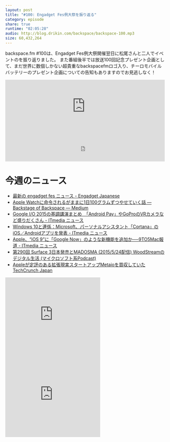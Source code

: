 ```yaml
---
layout: post
title: "#100: Engadget Fes例大祭を振り返る"
category: episode
share: true
runtime: "02:05:28"
audio: http://blog.drikin.com/backspace/backspace-100.mp3
size: 60,432,264
---
```


backspace.fm #100は、Engadget Fes例大祭開催翌日に松尾さんと二人でイベントのを振り返りました。
また番組後半では放送100回記念プレゼント企画として、まだ世界に数個しかない超貴重なbackspacefmロゴ入り、チーロモバイルバッテリーのプレゼント企画についての告知もありますのでお見逃しなく！

<iframe width="100%" height="166" scrolling="no" frameborder="no" src="https://w.soundcloud.com/player/?url=https%3A//api.soundcloud.com/tracks/208526091&amp;color=ff5500&amp;auto_play=false&amp;hide_related=false&amp;show_comments=true&amp;show_user=true&amp;show_reposts=false"></iframe>

<iframe src="http://backspace.fm/subscribes.html" width="100%" height="92" scrolling="no" frameborder="0"></iframe>

# 今週のニュース

- [最新の engadget fes ニュース - Engadget Japanese](http://japanese.engadget.com/tag/engadget+fes/)
- [Apple Watchに命令されるがままに1日100グラムずつやせていく話 — Backstage of Backspace — Medium](https://medium.com/backstage-of-backspace/apple-watch%E3%81%AB%E5%91%BD%E4%BB%A4%E3%81%95%E3%82%8C%E3%82%8B%E3%81%8C%E3%81%BE%E3%81%BE%E3%81%AB1%E6%97%A5100%E3%82%B0%E3%83%A9%E3%83%A0%E3%81%9A%E3%81%A4%E3%82%84%E3%81%9B%E3%81%A6%E3%81%84%E3%81%8F%E8%A9%B1-798dcc5c51d3)
- [Google I/O 2015の基調講演まとめ　「Android Pay」やGoProのVRカメラなど盛りだくさん - ITmedia ニュース](http://www.itmedia.co.jp/news/articles/1505/29/news059.html)
- [Windows 10と連係：Microsoft、パーソナルアシスタント「Cortana」のiOS／Androidアプリを発表 - ITmedia ニュース](http://www.itmedia.co.jp/news/articles/1505/27/news044.html)
- [Apple、“iOS 9”に「Google Now」のような新機能を追加か──9TO5Mac報道 - ITmedia ニュース](http://www.itmedia.co.jp/news/articles/1505/28/news049.html)
- [第290回 Surface 3日本発売とMADOSMA (2015/5/24配信)  WoodStreamのデジタル生活 (マイクロソフト系Podcast)](http://windows-podcast.com/podcast/archives/547)
- [Appleが定評のある拡張現実スタートアップMetaioを買収していた  TechCrunch Japan](http://jp.techcrunch.com/2015/05/29/20150528apple-metaio/)

<iframe src="http://rcm-fe.amazon-adsystem.com/e/cm?t=driftking-22&o=9&p=12&l=bn1&mode=videogames-jp&browse=637394&fc1=000000&lt1=_blank&lc1=3366FF&bg1=FFFFFF&f=ifr" marginwidth="0" marginheight="0" width="300" height="252" border="0" frameborder="0" style="border:none;" scrolling="no"></iframe>
<iframe src="http://rcm-fe.amazon-adsystem.com/e/cm?t=driftking-22&o=9&p=12&l=bn1&mode=computers-jp&browse=2127210090&fc1=000000&lt1=_blank&lc1=3366FF&bg1=FFFFFF&f=ifr" marginwidth="0" marginheight="0" width="300" height="252" border="0" frameborder="0" style="border:none;" scrolling="no"></iframe>
